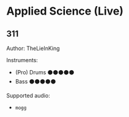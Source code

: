 # Applied Science \(Live\)

## 311

Author: TheLieInKing


Instruments:

  * (Pro) Drums ⚫️⚫️⚫️⚫️⚫️
  * Bass ⚫️⚫️⚫️⚫️⚫️

Supported audio:

  * `mogg`

